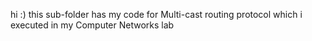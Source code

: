 hi :)
this sub-folder has my code for Multi-cast routing protocol which i executed in my Computer Networks lab
